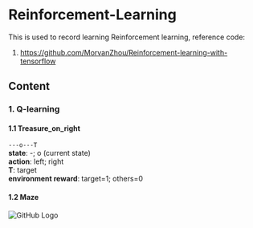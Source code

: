 # Reinforcement-Learning

This is used to record learning Reinforcement learning, reference code:
1. https://github.com/MorvanZhou/Reinforcement-learning-with-tensorflow

## Content
### 1. Q-learning
#### 1.1 Treasure_on_right
`---o---T`  
**state**: -; o (current state)    
**action**: left; right  
**T**: target  
**environment reward**: target=1; others=0  
#### 1.2 Maze
![GitHub Logo](https://github.githubassets.com/images/modules/logos_page/GitHub-Mark.png)
